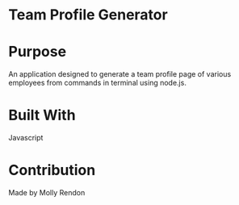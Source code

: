 # Team Profile Generator

# Purpose

An application designed to generate a team profile page of various employees from commands in terminal using node.js.

# Built With

Javascript

# Contribution

Made by Molly Rendon
